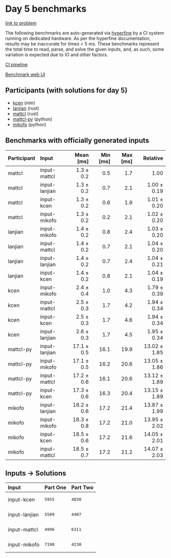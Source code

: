 # Day 5 benchmarks

[link to problem](https://adventofcode.com/2024/day/5)

The following benchmarks are auto-generated via
[hyperfine](https://github.com/sharkdp/hyperfine) by a CI system running on
dedicated hardware. As per the hyperfine documentation, results may be
inaccurate for times < 5 ms. These benchmarks represent the total time to read,
parse, and solve the given inputs, and, as such, some variation is expected due
to IO and other factors.

[CI pipeline](http://ci.papercode.net:8080/teams/main/pipelines/aoc2024)

[Benchmark web UI](https://aoc.ancalagon.black)


## Participants (with solutions for day 5)

- [kcen](https://github.com/kcen/aoc2024) (nim)
- [lanjian](https://github.com/lanjian/aoc-2024) (rust)
- [mattcl](https://github.com/mattcl/aoc2024) (rust)
- [mattcl-py](https://github.com/mattcl/aoc2024-py) (python)
- [mikofo](https://github.com/mikofo/aoc2024) (python)


## Benchmarks with officially generated inputs

| Participant | Input | Mean [ms] | Min [ms] | Max [ms] | Relative |
|:---|:---|---:|---:|---:|---:|
| mattcl | input-mattcl | 1.3 ± 0.2 | 0.5 | 1.7 | 1.00 |
| mattcl | input-lanjian | 1.3 ± 0.2 | 0.7 | 2.1 | 1.00 ± 0.19 |
| mattcl | input-kcen | 1.3 ± 0.2 | 0.6 | 1.9 | 1.01 ± 0.20 |
| mattcl | input-mikofo | 1.3 ± 0.2 | 0.2 | 2.1 | 1.02 ± 0.20 |
| lanjian | input-mikofo | 1.4 ± 0.2 | 0.8 | 2.4 | 1.03 ± 0.20 |
| lanjian | input-mattcl | 1.4 ± 0.2 | 0.7 | 2.1 | 1.04 ± 0.20 |
| lanjian | input-lanjian | 1.4 ± 0.2 | 0.7 | 2.4 | 1.04 ± 0.21 |
| lanjian | input-kcen | 1.4 ± 0.2 | 0.8 | 2.1 | 1.04 ± 0.19 |
| kcen | input-mikofo | 2.4 ± 0.4 | 1.0 | 4.3 | 1.79 ± 0.39 |
| kcen | input-mattcl | 2.5 ± 0.3 | 1.7 | 4.2 | 1.94 ± 0.34 |
| kcen | input-kcen | 2.5 ± 0.3 | 1.7 | 4.6 | 1.94 ± 0.34 |
| kcen | input-lanjian | 2.6 ± 0.3 | 1.7 | 4.5 | 1.95 ± 0.34 |
| mattcl-py | input-lanjian | 17.1 ± 0.5 | 16.1 | 19.9 | 13.02 ± 1.85 |
| mattcl-py | input-mikofo | 17.1 ± 0.5 | 16.2 | 20.6 | 13.05 ± 1.86 |
| mattcl-py | input-mattcl | 17.2 ± 0.6 | 16.1 | 20.6 | 13.12 ± 1.89 |
| mattcl-py | input-kcen | 17.3 ± 0.6 | 16.3 | 20.4 | 13.15 ± 1.89 |
| mikofo | input-lanjian | 18.2 ± 0.6 | 17.2 | 21.4 | 13.87 ± 1.99 |
| mikofo | input-mikofo | 18.3 ± 0.8 | 17.2 | 21.0 | 13.95 ± 2.02 |
| mikofo | input-kcen | 18.5 ± 0.6 | 17.2 | 21.6 | 14.05 ± 2.01 |
| mikofo | input-mattcl | 18.5 ± 0.7 | 17.2 | 21.2 | 14.07 ± 2.03 |


## Inputs -> Solutions

| Input | Part One | Part Two |
|:---|:---|:---|
|input-kcen|<pre>5955</pre>|<pre>4030</pre>|
|input-lanjian|<pre>5509</pre>|<pre>4407</pre>|
|input-mattcl|<pre>4996</pre>|<pre>6311</pre>|
|input-mikofo|<pre>7198</pre>|<pre>4230</pre>|